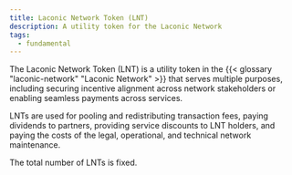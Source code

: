 ```yaml
---
title: Laconic Network Token (LNT)
description: A utility token for the Laconic Network
tags:
  - fundamental
---
```


The Laconic Network Token (LNT) is a utility token in the {{< glossary "laconic-network" "Laconic Network" >}} that serves multiple purposes, including securing incentive alignment across network stakeholders or enabling seamless payments across services.

LNTs are used for pooling and redistributing transaction fees, paying dividends to partners, providing service discounts to LNT holders, and paying the costs of the legal, operational, and technical network maintenance.

The total number of LNTs is fixed. 


